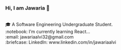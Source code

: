 <p>
<samp>
    <h3> Hi, I am Jawaria 👋 </h3><br>
    🎓 A Software Engineering Undergraduate Student.<br>
    :notebook: I’m currently learning React...  <br>
    :email:	jawariaalvi32@gmail.com <br>
    :briefcase: LinkedIn: www.linkedin.com/in/jawariaalvi <br>
  </samp>
</p>

